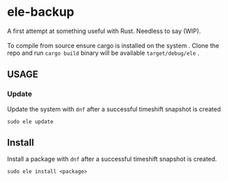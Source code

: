 # ele-backup
A first attempt at something useful with Rust. Needless to say (WIP).<br> <br>
To compile from source ensure cargo is installed on the system . Clone the repo and run `cargo build` binary will be available `target/debug/ele` .

## USAGE

### Update
Update the system with `dnf` after a successful timeshift snapshot is created
```
sudo ele update
```
## Install 
Install a package with `dnf` after a successful timeshift snapshot is created. 
```
sudo ele install <package>
```

